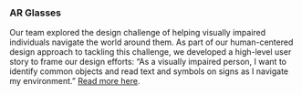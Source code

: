 ### AR Glasses

Our team explored the design challenge of helping visually impaired individuals navigate the world around them. As part of our human-centered design approach to tackling this challenge, we developed a high-level user story to frame our design efforts: “As a visually impaired person, I want to identify common objects and read text and symbols on signs as I navigate my environment.” [Read more here](https://cs.georgefox.edu/about/research/computer-vision-for-the-visually-impaired/).

<image-row>
  <responsive-img source="/images//ar-glasses/prototype.png"></responsive-img>
  <responsive-img source="/images//ar-glasses/detection.png"></responsive-img>
</image-row>